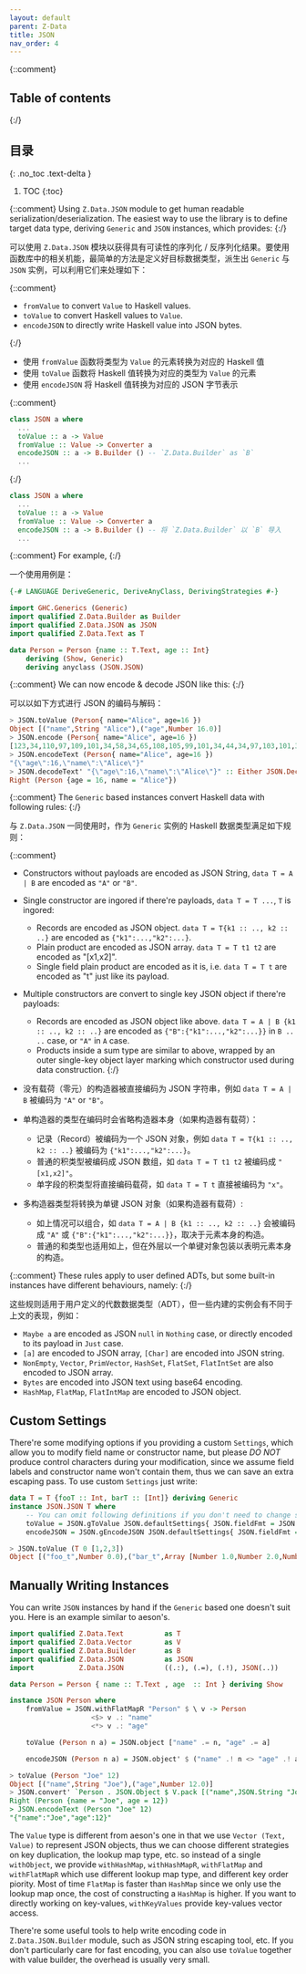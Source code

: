 ```yaml
---
layout: default
parent: Z-Data
title: JSON
nav_order: 4
---
```


{::comment}
## Table of contents
{:/}

## 目录

{: .no_toc .text-delta }

1. TOC
{:toc}

{::comment}
Using `Z.Data.JSON` module to get human readable serialization/deserialization. The easiest way to use the library is to define target data type, deriving
`Generic` and `JSON` instances, which provides:
{:/}

可以使用 `Z.Data.JSON` 模块以获得具有可读性的序列化 / 反序列化结果。要使用函数库中的相关机能，最简单的方法是定义好目标数据类型，派生出 `Generic` 与 `JSON` 实例，可以利用它们来处理如下：

{::comment}
* `fromValue` to convert `Value` to Haskell values.
* `toValue` to convert Haskell values to `Value`.
* `encodeJSON` to directly write Haskell value into JSON bytes.

{:/}

* 使用 `fromValue` 函数将类型为 `Value` 的元素转换为对应的 Haskell 值
* 使用 `toValue` 函数将 Haskell 值转换为对应的类型为 `Value` 的元素
* 使用 `encodeJSON` 将 Haskell 值转换为对应的 JSON 字节表示

{::comment}
```haskell
class JSON a where
  ...
  toValue :: a -> Value
  fromValue :: Value -> Converter a
  encodeJSON :: a -> B.Builder () -- `Z.Data.Builder` as `B`
  ...
```
{:/}

```haskell
class JSON a where
  ...
  toValue :: a -> Value
  fromValue :: Value -> Converter a
  encodeJSON :: a -> B.Builder () -- 将 `Z.Data.Builder` 以 `B` 导入
  ...
```

{::comment}
For example,
{:/}

一个使用用例是：

```haskell
{-# LANGUAGE DeriveGeneric, DeriveAnyClass, DerivingStrategies #-}

import GHC.Generics (Generic)
import qualified Z.Data.Builder as Builder
import qualified Z.Data.JSON as JSON
import qualified Z.Data.Text as T

data Person = Person {name :: T.Text, age :: Int}
    deriving (Show, Generic)
    deriving anyclass (JSON.JSON)
```

{::comment}
We can now encode & decode JSON like this:
{:/}

可以以如下方式进行 JSON 的编码与解码：

```haskell
> JSON.toValue (Person{ name="Alice", age=16 })
Object [("name",String "Alice"),("age",Number 16.0)]
> JSON.encode (Person{ name="Alice", age=16 })
[123,34,110,97,109,101,34,58,34,65,108,105,99,101,34,44,34,97,103,101,34,58,49,54,125]
> JSON.encodeText (Person{ name="Alice", age=16 })
"{\"age\":16,\"name\":\"Alice\"}"
> JSON.decodeText' "{\"age\":16,\"name\":\"Alice\"}" :: Either JSON.DecodeError Person
Right (Person {age = 16, name = "Alice"})
```

{::comment}
The `Generic` based instances convert Haskell data with following rules:
{:/}

与 `Z.Data.JSON` 一同使用时，作为 `Generic` 实例的 Haskell 数据类型满足如下规则：

{::comment}
* Constructors without payloads are encoded as JSON String, `data T = A | B` are encoded as `"A"` or `"B"`.
* Single constructor are ingored if there're payloads, `data T = T ...`,  `T` is ingored:
  * Records are encoded as JSON object. `data T = T{k1 :: .., k2 :: ..}` are encoded as `{"k1":...,"k2":...}`.
  * Plain product are encoded as JSON array. `data T = T t1 t2` are encoded as "[x1,x2]".
  * Single field plain product are encoded as it is, i.e. `data T = T t` are encoded as "t" just like its payload.
* Multiple constructors are convert to single key JSON object if there're payloads:
  * Records are encoded as JSON object like above. `data T = A | B {k1 :: .., k2 :: ..}` are encoded as
    `{"B":{"k1":...,"k2":...}}` in `B .. ..` case, or `"A"` in `A` case.
  * Products inside a sum type are similar to above, wrapped by an outer single-key object layer marking which constructor used during data construction.
{:/}

* 没有载荷（零元）的构造器被直接编码为 JSON 字符串，例如 `data T = A | B` 被编码为 `"A"` or `"B"`。
* 单构造器的类型在编码时会省略构造器本身（如果构造器有载荷）：
    * 记录（Record）被编码为一个 JSON 对象，例如 `data T = T{k1 :: .., k2 :: ..}` 被编码为 `{"k1":...,"k2":...}`。
    * 普通的积类型被编码成 JSON 数组，如 `data T = T t1 t2` 被编码成 `"[x1,x2]"`。
    * 单字段的积类型将直接编码载荷，如  `data T = T t` 直接被编码为 `"x"`。
* 多构造器类型将转换为单键 JSON 对象（如果构造器有载荷）:
    * 如上情况可以组合，如 `data T = A | B {k1 :: .., k2 :: ..}` 会被编码成 `"A"` 或 `{"B":{"k1":...,"k2":...}}`，取决于元素本身的构造。
    * 普通的和类型也适用如上，但在外层以一个单键对象包装以表明元素本身的构造。

{::comment}
These rules apply to user defined ADTs, but some built-in instances have different behaviours, namely:
{:/}

这些规则适用于用户定义的代数数据类型（ADT），但一些内建的实例会有不同于上文的表现，例如：

* `Maybe a` are encoded as JSON `null` in `Nothing` case, or directly encoded to its payload in `Just` case.
* `[a]` are encoded to JSON array, `[Char]` are encoded into JSON string.
* `NonEmpty`, `Vector`, `PrimVector`, `HashSet`, `FlatSet`, `FlatIntSet` are also encoded to JSON array.
* `Bytes` are encoded into JSON text using base64 encoding.
* `HashMap`, `FlatMap`, `FlatIntMap` are encoded to JSON object.

## Custom Settings

There're some modifying options if you providing a custom `Settings`, which
allow you to modify field name or constructor name, but please *DO NOT*
produce control characters during your modification, since we assume field
labels and constructor name won't contain them, thus we can save an extra
escaping pass. To use custom `Settings` just write:

```haskell
data T = T {fooT :: Int, barT :: [Int]} deriving Generic
instance JSON.JSON T where
    -- You can omit following definitions if you don't need to change settings
    toValue = JSON.gToValue JSON.defaultSettings{ JSON.fieldFmt = JSON.snakeCase } . from
    encodeJSON = JSON.gEncodeJSON JSON.defaultSettings{ JSON.fieldFmt = JSON.snakeCase } . from
```

```haskell
> JSON.toValue (T 0 [1,2,3])
Object [("foo_t",Number 0.0),("bar_t",Array [Number 1.0,Number 2.0,Number 3.0])]
```

## Manually Writing Instances

You can write `JSON` instances by hand if the `Generic` based one doesn't suit you.
Here is an example similar to aeson's.

```haskell
import qualified Z.Data.Text          as T
import qualified Z.Data.Vector        as V
import qualified Z.Data.Builder       as B
import qualified Z.Data.JSON          as JSON
import           Z.Data.JSON          ((.:), (.=), (.!), JSON(..))

data Person = Person { name :: T.Text , age  :: Int } deriving Show

instance JSON Person where
    fromValue = JSON.withFlatMapR "Person" $ \ v -> Person
                    <$> v .: "name"
                    <*> v .: "age"

    toValue (Person n a) = JSON.object ["name" .= n, "age" .= a]

    encodeJSON (Person n a) = JSON.object' $ ("name" .! n <> "age" .! a)
```

```haskell
> toValue (Person "Joe" 12)
Object [("name",String "Joe"),("age",Number 12.0)]
> JSON.convert' `Person . JSON.Object $ V.pack [("name",JSON.String "Joe"),("age",JSON.Number 12.0)]
Right (Person {name = "Joe", age = 12})
> JSON.encodeText (Person "Joe" 12)
"{"name":"Joe","age":12}"
```

The `Value` type is different from aeson's one in that we use `Vector (Text, Value)` to represent JSON objects, thus
we can choose different strategies on key duplication, the lookup map type, etc. so instead of a single `withObject`,
we provide `withHashMap`, `withHashMapR`, `withFlatMap` and `withFlatMapR` which use different lookup map type, and different key order piority. Most of time `FlatMap` is faster than `HashMap` since we only use the lookup map once, the cost of constructing a `HashMap` is higher. If you want to directly working on key-values, `withKeyValues` provide key-values vector access.

There're some useful tools to help write encoding code in `Z.Data.JSON.Builder` module, such as JSON string escaping tool, etc. If you don't particularly care for fast encoding, you can also use `toValue` together with value builder, the overhead is usually very small.
